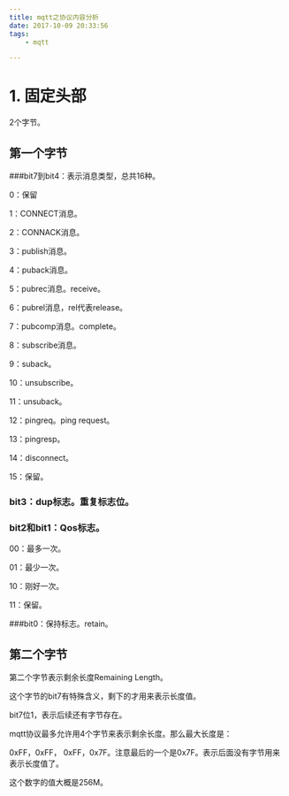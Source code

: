 ```yaml
---
title: mqtt之协议内容分析
date: 2017-10-09 20:33:56
tags:
	- mqtt

---
```




# 1. 固定头部

2个字节。

## 第一个字节

###bit7到bit4：表示消息类型，总共16种。

0：保留

1：CONNECT消息。

2：CONNACK消息。

3：publish消息。

4：puback消息。

5：pubrec消息。receive。

6：pubrel消息，rel代表release。

7：pubcomp消息。complete。

8：subscribe消息。

9：suback。

10：unsubscribe。

11：unsuback。

12：pingreq。ping request。

13：pingresp。

14：disconnect。

15：保留。

### bit3：dup标志。重复标志位。



### bit2和bit1：Qos标志。

00：最多一次。

01：最少一次。

10：刚好一次。

11：保留。

###bit0：保持标志。retain。

## 第二个字节

第二个字节表示剩余长度Remaining Length。

这个字节的bit7有特殊含义，剩下的才用来表示长度值。

bit7位1，表示后续还有字节存在。

mqtt协议最多允许用4个字节来表示剩余长度。那么最大长度是：

0xFF，0xFF， 0xFF，0x7F。注意最后的一个是0x7F。表示后面没有字节用来表示长度值了。

这个数字的值大概是256M。





